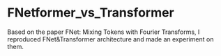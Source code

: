 # FNetformer_vs_Transformer
 Based on the paper FNet: Mixing Tokens with Fourier Transforms, I reproduced FNet&Transformer architecture and made an experiment on them.
